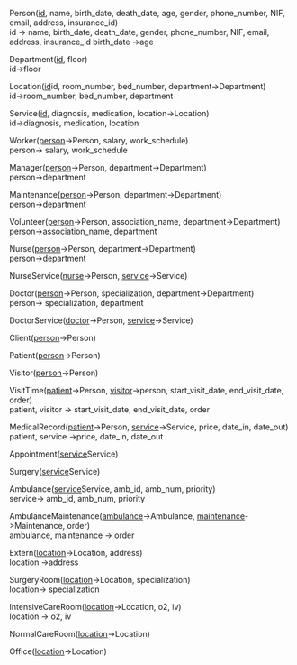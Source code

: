 <p>
Person(<ins>id</ins>, name, birth_date, death_date, age, gender, phone_number, NIF, email, address, insurance_id)<br>
id -> name, birth_date, death_date, gender, phone_number, NIF, email, address, insurance_id
birth_date ->age

Department(<ins>id</ins>, floor)<br>
id->floor

Location(<ins>id</ins>id, room_number, bed_number, department->Department)<br>
id->room_number, bed_number, department

Service(<ins>id</ins>, diagnosis, medication, location->Location)<br>
id->diagnosis, medication, location

Worker(<ins>person</ins>->Person, salary, work_schedule)<br>
person-> salary, work_schedule

Manager(<ins>person</ins>->Person, department->Department)<br>
person->department

Maintenance(<ins>person</ins>->Person, department->Department)<br>
person->department

Volunteer(<ins>person</ins>->Person, association_name, department->Department)<br>
person->association_name, department

Nurse(<ins>person</ins>->Person, department->Department)<br>
person->department

NurseService(<ins>nurse</ins>->Person, <ins>service</ins>->Service)<br>

Doctor(<ins>person</ins>->Person, specialization, department->Department)<br>
person-> specialization, department

DoctorService(<ins>doctor</ins>->Person, <ins>service</ins>->Service)<br>

Client(<ins>person</ins>->Person)<br>

Patient(<ins>person</ins>->Person)<br>

Visitor(<ins>person</ins>->Person)<br>

VisitTime(<ins>patient</ins>->Person, <ins>visitor</ins>->person, start_visit_date, 
end_visit_date, order)<br>
patient, visitor -> start_visit_date, end_visit_date, order

MedicalRecord(<ins>patient</ins>->Person, <ins>service</ins>->Service, price, date_in, date_out)<br>
patient, service ->price, date_in, date_out

Appointment(<ins>service</ins>Service)<br>

Surgery(<ins>service</ins>Service)<br>

Ambulance(<ins>service</ins>Service, amb_id, amb_num, priority)<br>
service-> amb_id, amb_num, priority

AmbulanceMaintenance(<ins>ambulance</ins>->Ambulance, <ins>maintenance</ins>->Maintenance, order)<br>
ambulance, maintenance -> order

Extern(<ins>location</ins>->Location, address)<br>
location ->address

SurgeryRoom(<ins>location</ins>->Location, specialization)<br>
location-> specialization

IntensiveCareRoom(<ins>location</ins>->Location, o2, iv)<br>
location -> o2, iv

NormalCareRoom(<ins>location</ins>->Location)<br>

Office(<ins>location</ins>->Location)<br>

</p>
